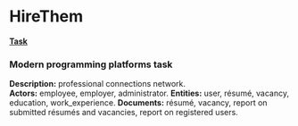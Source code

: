 # HireThem  

**[Task](https://mefody.gitbooks.io/lab-tasks/content/spp_java_js_-_3_kurs_poit/index.html)**  

### Modern programming platforms task  

**Description:** professional connections network.  
**Actors:** employee, employer, administrator.
**Entities:** user, résumé, vacancy, education, work_experience.
**Documents:** résumé, vacancy, report on submitted résumés and vacancies, report on registered users.
